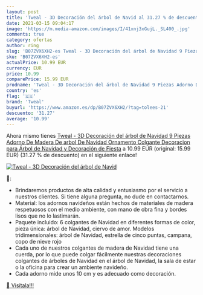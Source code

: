 ```yaml
---
layout: post
title: 'Tweal - 3D Decoración del árbol de Navid al 31.27 % de descuento'
date: 2021-03-15 09:04:17
image: 'https://m.media-amazon.com/images/I/41xnj3xGujL._SL400_.jpg'
comments: true
category: ofertas
author: ring
slug: 'B07ZVX6XH2-es Tweal - 3D Decoración del árbol de Navidad 9 Piezas Adorno...'
sku: 'B07ZVX6XH2-es'
actualPrice: 10.99 EUR
currency: EUR
price: 10.99
comparePrice: 15.99 EUR
prodname: 'Tweal - 3D Decoración del árbol de Navidad 9 Piezas Adorno De Madera De arbol De Navidad Ornamento Colgante Decoracion para Árbol de Navidad y Decoración de Fiesta'
country: 'es'
flag: '🇪🇸'
brand: 'Tweal'
buyurl: 'https://www.amazon.es/dp/B07ZVX6XH2/?tag=tolees-21'
descuento: '31.27'
average: '10.99'
---
```


Ahora mismo tienes [Tweal - 3D Decoración del árbol de Navidad 9 Piezas Adorno De Madera De arbol De Navidad Ornamento Colgante Decoracion para Árbol de Navidad y Decoración de Fiesta](https://www.amazon.es/dp/B07ZVX6XH2/?tag=tolees-21) a 10.99 EUR (original: 15.99 EUR) (31.27 %  de descuento) en el siguiente enlace!

[![Tweal - 3D Decoración del árbol de Navid](https://m.media-amazon.com/images/I/41xnj3xGujL._SL400_.jpg)](https://www.amazon.es/dp/B07ZVX6XH2/?tag=tolees-21)

🔎:

- Brindaremos productos de alta calidad y entusiasmo por el servicio a nuestros clientes. Si tiene alguna pregunta, no dude en contactarnos.
- Material: los adornos navideños están hechos de materiales de madera respetuosos con el medio ambiente, con mano de obra fina y bordes lisos que no lo lastimarán.
- Paquete incluido: 6 colgantes de Navidad en diferentes formas de color, pieza única: árbol de Navidad, ciervo de amor. Modelos tridimensionales: árbol de Navidad, estrella de cinco puntas, campana, copo de nieve rojo
- Cada uno de nuestros colgantes de madera de Navidad tiene una cuerda, por lo que puede colgar fácilmente nuestras decoraciones colgantes de árboles de Navidad en el árbol de Navidad, la sala de estar o la oficina para crear un ambiente navideño.
- Cada adorno mide unos 10 cm y es adecuado como decoración.

[🛒 Visítala!!!](https://www.amazon.es/dp/B07ZVX6XH2/?tag=tolees-21)
